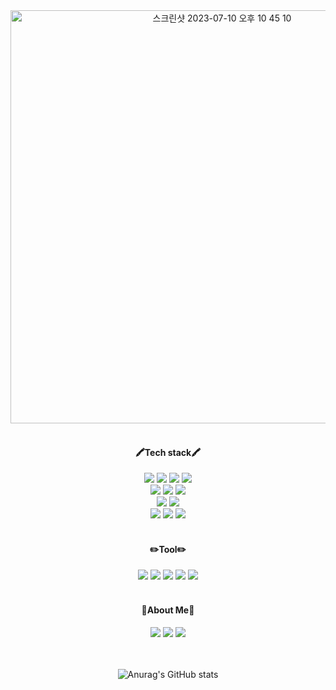 
<div align="center">
<img width="661" alt="스크린샷 2023-07-10 오후 10 45 10" src="https://github.com/nemobim/nemobim/assets/112849712/85a7a818-9ab7-421e-a00e-34ce589facee">
<br>
<br>
  <h4>🖍Tech stack🖍</h4>
  <img src="https://img.shields.io/badge/HTML5-E34F26?style=flat&logo=HTML5&logoColor=white" />
  <img src="https://img.shields.io/badge/CSS3-1572B6?style=flat&logo=CSS3&logoColor=white" />
  <img src="https://img.shields.io/badge/JavaScript-F7DF1E?style=flat&logo=JavaScript&logoColor=white">
  <img src="https://img.shields.io/badge/TypeScript-3178C6?style=flat&logo=TypeScript&logoColor=white">
  <br>
  <img src="https://img.shields.io/badge/React-61DAFB?style=flat&logo=React&logoColor=white"> 
  <img src="https://img.shields.io/badge/Redux-764ABC?style=flat&logo=Redux&logoColor=white">
  <img src="https://img.shields.io/badge/React Query-FF4154?style=flat&logo=React Query&logoColor=white">
  <br>
  <img src="https://img.shields.io/badge/styled components-DB7093?style=flat&logo=styled-components&logoColor=white">
  <img src="https://img.shields.io/badge/Tailwind CSS-06B6D4?style=flat&logo=Tailwind CSS&logoColor=white">
  <br>
  <img src="https://img.shields.io/badge/React Router-CA4245?style=flat&logo=React Router&logoColor=white">
  <img src="https://img.shields.io/badge/React Hook Form-EC5990?style=flat&logo=ReactHookForm&logoColor=white">
  <img src="https://img.shields.io/badge/Axios-5A29E4?style=flat&logo=Axios&logoColor=white">
  <br>
  <br>
  <h4>✏️Tool✏️</h4>
  <img src="https://img.shields.io/badge/Git-F05032?style=flat&logo=Git&logoColor=white">
  <img src="https://img.shields.io/badge/GitHub-181717?style=flat&logo=GitHub&logoColor=white">
  <img src="https://img.shields.io/badge/Visual Studio Code-007ACC?style=flat&logo=Visual Studio Code&logoColor=white">
  <img src="https://img.shields.io/badge/Figma-F24E1E?style=flat&logo=Figma&logoColor=white">
<img src="https://img.shields.io/badge/Slack-4A154B?style=flat&logo=Slack&logoColor=white">
  <br>
  <br>
  <h4>🎨About Me🎨</h4>
   <a href="https://blog.naver.com/drakequation" target="_blank"><img src="https://img.shields.io/badge/Naver Blog-03C75A?style=flat&logo=Naver&logoColor=white"></a>
<a href="https://velog.io/@nemobim" target="_blank"><img src="https://img.shields.io/badge/Velog-20C997?style=flat&logo=Velog&logoColor=white"></a>
   <a href="mailto:drakequation@naver.com" target="_blank"><img src="https://img.shields.io/badge/email-8B89CC?style=flat&logo=Mail.Ru&logoColor=white"></a>
  <br>
	<br>
	<br>
	
![Anurag's GitHub stats](https://github-readme-stats.vercel.app/api?username=nemobim&theme=vue&show_icons=true)

</div>
  <br>
  <br>

